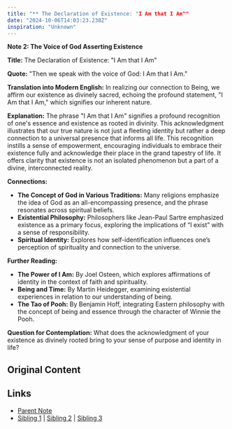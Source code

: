 ```yaml
---
title: "** The Declaration of Existence: "I Am that I Am""
date: "2024-10-06T14:03:23.238Z"
inspiration: "Unknown"
---
```



**Note 2: The Voice of God Asserting Existence**

**Title:** The Declaration of Existence: "I Am that I Am"

**Quote:** "Then we speak with the voice of God: I Am that I Am."

**Translation into Modern English:** In realizing our connection to Being, we affirm our existence as divinely sacred, echoing the profound statement, "I Am that I Am," which signifies our inherent nature.

**Explanation:** The phrase "I Am that I Am" signifies a profound recognition of one's essence and existence as rooted in divinity. This acknowledgment illustrates that our true nature is not just a fleeting identity but rather a deep connection to a universal presence that informs all life. This recognition instills a sense of empowerment, encouraging individuals to embrace their existence fully and acknowledge their place in the grand tapestry of life. It offers clarity that existence is not an isolated phenomenon but a part of a divine, interconnected reality.

**Connections:**
- **The Concept of God in Various Traditions:** Many religions emphasize the idea of God as an all-encompassing presence, and the phrase resonates across spiritual beliefs.
- **Existential Philosophy:** Philosophers like Jean-Paul Sartre emphasized existence as a primary focus, exploring the implications of “I exist” with a sense of responsibility.
- **Spiritual Identity:** Explores how self-identification influences one’s perception of spirituality and connection to the universe.

**Further Reading:**
- **The Power of I Am:** By Joel Osteen, which explores affirmations of identity in the context of faith and spirituality.
- **Being and Time:** By Martin Heidegger, examining existential experiences in relation to our understanding of being.
- **The Tao of Pooh:** By Benjamin Hoff, integrating Eastern philosophy with the concept of being and essence through the character of Winnie the Pooh.

**Question for Contemplation:** What does the acknowledgment of your existence as divinely rooted bring to your sense of purpose and identity in life?



## Original Content



## Links

- [Parent Note](/parent-note.md)
- [Sibling 1](/zettel1.md) | [Sibling 2](/zettel2.md) | [Sibling 3](/zettel3.md)
